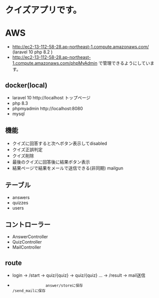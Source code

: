  
# クイズアプリです。

# AWS
- http://ec2-13-112-58-28.ap-northeast-1.compute.amazonaws.com/ (laravel 10 php 8.2 )
- http://ec2-13-112-58-28.ap-northeast-1.compute.amazonaws.com/phpMyAdmin で管理できるようにしています。
 
## docker(local)
* laravel 10 http://localhost トップページ
* php 8.3
* phpmyadmin http://localhost:8080
* mysql

## 機能
- クイズに回答すると次へボタン表示してdisabled
- クイズ正誤判定
- クイズ削除
- 最後のクイズに回答後に結果ボタン表示
- 結果ページで結果をメールで送信できる(非同期) mailgun

 
## テーブル
- answers
- quizzes
- users

## コントローラー
- AnswerController
- QuizController
- MailController

## route
- login -> /start -> quiz/{quiz} -> quiz/{quiz}  ... ->   /result -> mail送信
-                    answer/storeに保存                               /send_mailに保存

